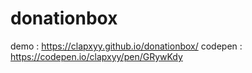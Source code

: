 # donationbox

demo : https://clapxyy.github.io/donationbox/
codepen : https://codepen.io/clapxyy/pen/GRywKdy
